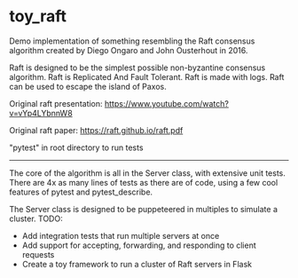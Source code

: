# toy_raft
Demo implementation of something resembling the Raft consensus algorithm created by
Diego Ongaro and John Ousterhout in 2016.

Raft is designed to be the simplest possible non-byzantine consensus algorithm.
Raft is Replicated And Fault Tolerant.
Raft is made with logs.
Raft can be used to escape the island of Paxos.

Original raft presentation:
https://www.youtube.com/watch?v=vYp4LYbnnW8

Original raft paper:
https://raft.github.io/raft.pdf

"pytest" in root directory to run tests

--------------------------

The core of the algorithm is all in the Server class, with extensive unit tests.
There are 4x as many lines of tests as there are of code, using a few cool features
of pytest and pytest_describe.

The Server class is designed to be puppeteered in multiples to simulate a cluster.
TODO:
- Add integration tests that run multiple servers at once
- Add support for accepting, forwarding, and responding to client requests
- Create a toy framework to run a cluster of Raft servers in Flask
